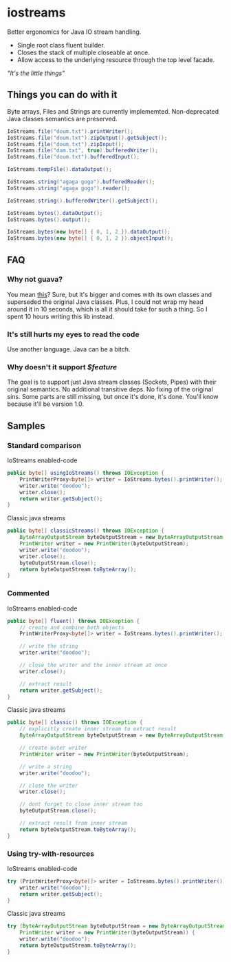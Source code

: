 # iostreams
Better ergonomics for Java IO stream handling. 
* Single root class fluent builder. 
* Closes the stack of multiple closeable at once. 
* Allow access to the underlying resource through the top level facade.  

_"It's the little things"_

## Things you can do with it

Byte arrays, Files and Strings are currently implememted.  Non-deprecated Java classes semantics are preserved. 

```java
IoStreams.file("doum.txt").printWriter();
IoStreams.file("doum.txt").zipOutput().getSubject();
IoStreams.file("doum.txt").zipInput();
IoStreams.file("dam.txt", true).bufferedWriter();
IoStreams.file("doum.txt").bufferedInput();

IoStreams.tempFile().dataOutput();

IoStreams.string("agaga gogo").bufferedReader();
IoStreams.string("agaga gogo").reader();

IoStreams.string().bufferedWriter().getSubject();

IoStreams.bytes().dataOutput();
IoStreams.bytes().output();

IoStreams.bytes(new byte[] { 0, 1, 2 }).dataOutput();
IoStreams.bytes(new byte[] { 0, 1, 2 }).objectInput();
```

## FAQ
### Why not guava?
You mean [this](https://github.com/google/guava/wiki/IOExplained)?
Sure, but it's bigger and comes with its own classes and superseded the original Java classes.
Plus, I could not wrap my head around it in 10 seconds, which is all it should take for such a thing. So I spent 10 hours writing this lib instead.

### It's still hurts my eyes to read the code
Use another language. Java can be a bitch. 

### Why doesn't it support _$feature_
The goal is to support just Java stream classes (Sockets, Pipes) with their original semantics. No additional transitive deps. No fixing of the original sins. Some parts are still missing, but once it's done, it's done. You'll know because it'll be version 1.0.   

## Samples

### Standard comparison

IoStreams enabled-code 
```java
public byte[] usingIoStreams() throws IOException {
    PrintWriterProxy<byte[]> writer = IoStreams.bytes().printWriter();
    writer.write("doodoo");
    writer.close();
    return writer.getSubject();
}
```
  
Classic java streams 
```java
public byte[] classicStreams() throws IOException {
    ByteArrayOutputStream byteOutputStream = new ByteArrayOutputStream();
    PrintWriter writer = new PrintWriter(byteOutputStream);
    writer.write("doodoo");
    writer.close();
    byteOutputStream.close();
    return byteOutputStream.toByteArray();
}
```

### Commented
IoStreams enabled-code 
```java
public byte[] fluent() throws IOException {
    // create and combine both objects
    PrintWriterProxy<byte[]> writer = IoStreams.bytes().printWriter();

    // write the string
    writer.write("doodoo");

    // close the writer and the inner stream at once
    writer.close();

    // extract result
    return writer.getSubject();
}
```
  
Classic java streams 
```java
public byte[] classic() throws IOException {
    // explicitly create inner stream to extract result
    ByteArrayOutputStream byteOutputStream = new ByteArrayOutputStream();

    // create outer writer
    PrintWriter writer = new PrintWriter(byteOutputStream);

    // write a string
    writer.write("doodoo");

    // close the writer
    writer.close();

    // dont forget to close inner stream too
    byteOutputStream.close();

    // extract result from inner stream
    return byteOutputStream.toByteArray();
}
```

### Using try-with-resources
IoStreams enabled-code 
```java
try (PrintWriterProxy<byte[]> writer = IoStreams.bytes().printWriter()) {
    writer.write("doodoo");
    return writer.getSubject();
}
```
  
Classic java streams 
```java
try (ByteArrayOutputStream byteOutputStream = new ByteArrayOutputStream();
    PrintWriter writer = new PrintWriter(byteOutputStream)) {
    writer.write("doodoo");
    return byteOutputStream.toByteArray();
}
```
